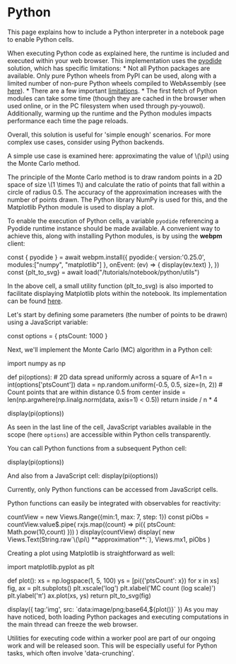 # Python

This page explains how to include a Python interpreter in a notebook page to enable Python cells.

<note level='warning' label='Important'>
When executing Python code as explained here, the runtime is included and executed within your web browser.
This implementation uses the <a href="https://pyodide.org/en/stable/index.html" target="_blank">pyodide</a> solution,
which has specific limitations:
* Not all Python packages are available. Only pure Python wheels from PyPI can be used, along with a limited number 
of non-pure Python wheels compiled to WebAssembly (see <a href="" target="_blank">here</a>).
* There are a few important
<a href="https://pyodide.org/en/stable/usage/wasm-constraints.html" target="_blank">limitations</a>.
* The first fetch of Python modules can take some time (though they are cached in the browser when used online,
or in the PC filesystem when used through py-youwol). Additionally, warming up the runtime and the Python modules
impacts performance each time the page reloads.

Overall, this solution is useful for 'simple enough' scenarios. For more complex use cases, consider using Python backends.
</note>

A simple use case is examined here: approximating the value of \\(\pi\\) using the Monte Carlo method.

The principle of the Monte Carlo method is to draw random points in a 2D space of size \\(1 \times 1\\) and calculate
the ratio of points that fall within a circle of radius 0.5. The accuracy of the approximation increases with the 
number of points drawn.
The Python library NumPy is used for this, and the Matplotlib Python module is used to display a plot.

To enable the execution of Python cells, a variable `pyodide` referencing a Pyodide runtime instance should be made 
available. A convenient way to achieve this, along with installing Python modules, is by using the **webpm** client:
<js-cell>

const { pyodide } = await webpm.install({
    pyodide:{
        version:'0.25.0',
        modules:["numpy", "matplotlib"]
    },
    onEvent: (ev) => {
        display(ev.text)
    },
})
const {plt_to_svg} = await load("/tutorials/notebook/python/utils")
</js-cell>

In the above cell, a small utility function (plt_to_svg) is also imported to facilitate displaying Matplotlib plots 
within the notebook. Its implementation can be found [here](@nav/tutorials/notebook/python/utils).


Let's start by defining some parameters (the number of points to be drawn) using a JavaScript variable:

<js-cell>
const options = { ptsCount: 1000 }
</js-cell>

Next, we'll implement the Monte Carlo (MC) algorithm in a Python cell:

<py-cell>
import numpy as np

def pi(options):
    # 2D data spread uniformly across a square of A=1
    n = int(options['ptsCount'])
    data = np.random.uniform(-0.5, 0.5, size=(n, 2))
    # Count points that are within distance 0.5 from center
    inside = len(np.argwhere(np.linalg.norm(data, axis=1) < 0.5))
    return inside / n * 4

display(pi(options))
</py-cell>

As seen in the last line of the cell, JavaScript variables available in the scope (here `options`) are accessible
within Python cells transparently.

You can call Python functions from a subsequent Python cell:

<py-cell>
display(pi(options))
</py-cell>

And also from a JavaScript cell:
<js-cell>
display(pi(options))
</js-cell>

<note level="warning" label="Important">
Currently, only Python functions can be accessed from JavaScript cells.
</note>

Python functions can easily be integrated with observables for reactivity:

<js-cell>
countView = new Views.Range({min:1, max: 7, step: 1})
const piObs = countView.value$.pipe(
    rxjs.map((count) => pi({ ptsCount: Math.pow(10,count) }))
)
display(countView)
display(
    new Views.Text(String.raw`\(\pi\) **approximation**:`), 
    Views.mx1,
    piObs
)
</js-cell>

Creating a plot using Matplotlib is straightforward as well:

<py-cell>
import matplotlib.pyplot as plt

def plot():
    xs = np.logspace(1, 5, 100)
    ys = [pi({'ptsCount': x}) for x in xs]
    fig, ax = plt.subplots()
    plt.xscale('log') 
    plt.xlabel('MC count (log scale)')
    plt.ylabel('π')
    ax.plot(xs, ys)
    return plt_to_svg(fig)

</py-cell>

<js-cell>
display({
    tag:'img',
    src: `data:image/png;base64,${plot()}`
})
</js-cell>

<note level="hint">
As you may have noticed, both loading Python packages and executing computations in the main thread can freeze 
the web browser.

Utilities for executing code within a worker pool are part of our ongoing work and will be released soon. 
This will be especially useful for Python tasks, which often involve 'data-crunching'.
</note>
